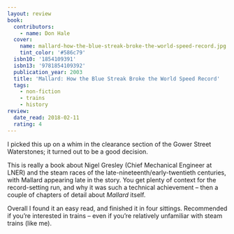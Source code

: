 ```yaml
---
layout: review
book:
  contributors:
    - name: Don Hale
  cover:
    name: mallard-how-the-blue-streak-broke-the-world-speed-record.jpg
    tint_color: '#586c79'
  isbn10: '1854109391'
  isbn13: '9781854109392'
  publication_year: 2003
  title: 'Mallard: How the Blue Streak Broke the World Speed Record'
  tags:
    - non-fiction
    - trains
    - history
review:
  date_read: 2018-02-11
  rating: 4
---
```


I picked this up on a whim in the clearance section of the Gower Street Waterstones; it turned out to be a good decision.

This is really a book about Nigel Gresley (Chief Mechanical Engineer at LNER) and the steam races of the late-nineteenth/early-twentieth centuries, with Mallard appearing late in the story. You get plenty of context for the record-setting run, and why it was such a technical achievement – then a couple of chapters of detail about *Mallard* itself.

Overall I found it an easy read, and finished it in four sittings. Recommended if you’re interested in trains – even if you’re relatively unfamiliar with steam trains (like me).
